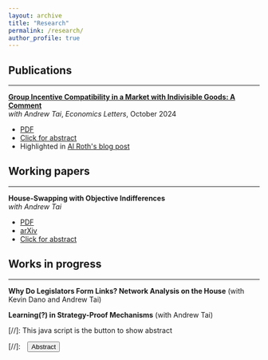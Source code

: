 ```yaml
---
layout: archive
title: "Research"
permalink: /research/
author_profile: true
---
```



## Publications
---

[**Group Incentive Compatibility in a Market with Indivisible Goods: A Comment**](https://www.sciencedirect.com/science/article/pii/S0165176524004221)  
*with Andrew Tai*, *Economics Letters*, October 2024

  - [PDF](SandholtzTai24_economicsletters.pdf)  
  - [Click for abstract](#abstract1)  
  - Highlighted in [Al Roth's blog post](https://marketdesigner.blogspot.com/2024/09/a-40-year-old-proof-about-top-trading.html)

<div id="abstract1" style="display: none; text-align: justify;">
We note that the proofs of Bird (1984), the first to show group strategy-proofness of top trading cycles (TTC), require correction. We provide a counterexample to a critical claim and present corrected proofs in the spirit of the originals. We also present a novel proof of strong group strategy-proofness using the corrected results.
</div>

## Working papers
---

**House-Swapping with Objective Indifferences**  
*with Andrew Tai*

  - [PDF](SandholtzTai_house_swapping.pdf)  
  - [arXiv](https://arxiv.org/abs/house-swapping)  
  - [Click for abstract](#abstract2)

<div id="abstract2" style="display: none; text-align: justify;">
We propose a novel mechanism for house-swapping where agents can express objective indifferences between houses. The mechanism ensures stability and fairness under these conditions.
</div>

## Works in progress
---
**Why Do Legislators Form Links? Network Analysis on the House** (with Kevin Dano and Andrew Tai)

**Learning(?) in Strategy-Proof Mechanisms** (with Andrew Tai)



[//]: This java script is the button to show abstract
 <script>
  function visib(id) {
   var x = document.getElementById(id);
   if (x.style.display === "block") {
     x.style.display = "none";
   } else {
     x.style.display = "block";
   }
 }
 </script>

 [//]:&emsp;<button onclick="visib('polariz')" class="btn btn--inverse btn--small">Abstract</button>


